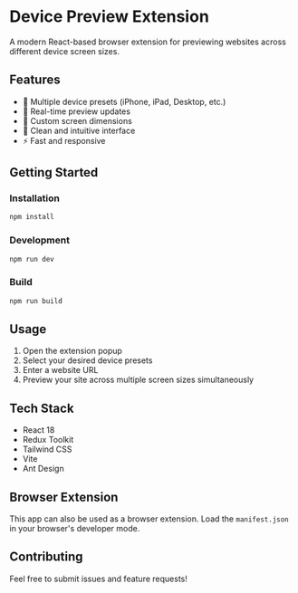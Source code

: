 # Device Preview Extension

A modern React-based browser extension for previewing websites across different device screen sizes.

## Features

- 📱 Multiple device presets (iPhone, iPad, Desktop, etc.)
- 🔄 Real-time preview updates
- 📏 Custom screen dimensions
- 🎨 Clean and intuitive interface
- ⚡ Fast and responsive

## Getting Started

### Installation

```bash
npm install
```

### Development

```bash
npm run dev
```

### Build

```bash
npm run build
```

## Usage

1. Open the extension popup
2. Select your desired device presets
3. Enter a website URL
4. Preview your site across multiple screen sizes simultaneously

## Tech Stack

- React 18
- Redux Toolkit
- Tailwind CSS
- Vite
- Ant Design

## Browser Extension

This app can also be used as a browser extension. Load the `manifest.json` in your browser's developer mode.

## Contributing

Feel free to submit issues and feature requests!
